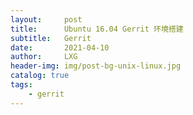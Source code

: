 ```yaml
---
layout:     post
title:      Ubuntu 16.04 Gerrit 环境搭建
subtitle:   Gerrit
date:       2021-04-10
author:     LXG
header-img: img/post-bg-unix-linux.jpg
catalog: true
tags:
    - gerrit
---
```



